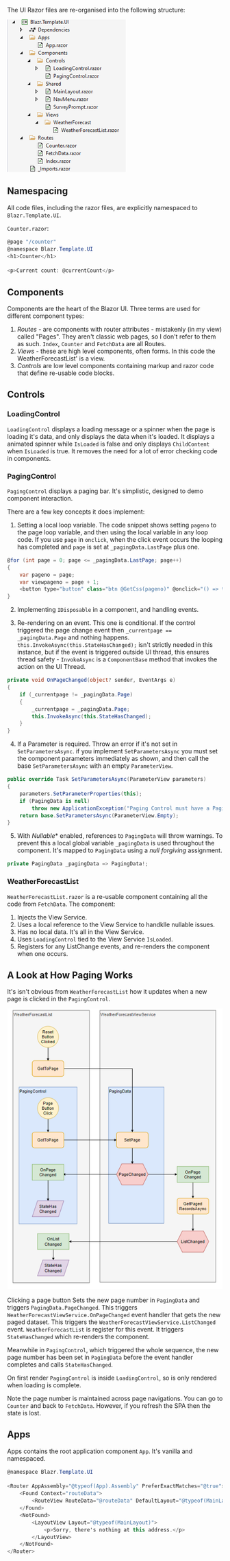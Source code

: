 
The UI Razor files are re-organised into the following structure:

![Ui File Structure](./assets/Clean-Design-Template-for-Blazor/Blazr.Template.UI-File-Structure.png)
 
## Namespacing

All code files, including the razor files, are explicitly namespaced to `Blazr.Template.UI`.

`Counter.razor`:

```csharp
@page "/counter"
@namespace Blazr.Template.UI
<h1>Counter</h1>

<p>Current count: @currentCount</p>
```

## Components

Components are the heart of the Blazor UI.  Three terms are used for different component types:

1. *Routes* - are components with router attributes - mistakenly (in my view) called "Pages". They aren't classic web pages, so I don't refer to them as such.  `Index`, `Counter` and `FetchData` are all Routes. 
2. *Views* - these are high level components, often forms.  In this code the WeatherForecastList' is a view.
3. *Controls* are low level components containing markup and razor code that define re-usable code blocks.

## Controls

### LoadingControl

`LoadingControl` displays a loading message or a spinner when the page is loading it's data, and only displays the data when it's loaded.  It displays a animated spinner while `IsLoaded` is false and only displays `ChildContent` when `IsLoaded` is true.  It removes the need for a lot of error checking code in components. 

### PagingControl

`PagingControl` displays a paging bar.  It's simplistic, designed to demo component interaction.

There are a few key concepts it does implement:

1. Setting a local loop variable.  The code snippet shows setting `pageno` to the page loop variable, and then using the local variable in any loop code.  If you use `page` in `onclick`, when the click event occurs the looping has completed and `page` is set at `_pagingData.LastPage` plus one.

```csharp
@for (int page = 0; page <= _pagingData.LastPage; page++)
{
    var pageno = page;
    var viewpageno = page + 1;
    <button type="button" class="btn @GetCss(pageno)" @onclick="() => this.GotToPage(pageno)">@viewpageno</button>
}
 ```

 2. Implementing `IDisposable` in a component, and handling events.

 3. Re-rendering on an event.  This one is conditional.  If the control triggered the page change event then `_currentpage == _pagingData.Page` and nothing happens.  `this.InvokeAsync(this.StateHasChanged);` isn't strictly needed in this instance, but if the event is triggered outside UI thread, this ensures thread safety - `InvokeAsync` is a `ComponentBase` method that invokes the action on the UI Thread.

```csharp
private void OnPageChanged(object? sender, EventArgs e)
{
    if (_currentpage != _pagingData.Page)
    {
        _currentpage = _pagingData.Page;
        this.InvokeAsync(this.StateHasChanged);
    }
}
```

4. If a Parameter is required.  Throw an error if it's not set in `SetParametersAsync`. if you implement `SetParametersAsync` you must set the component parameters immediately as shown, and then call the base `SetParametersAsync` with an empty `ParameterView`.
```csharp
public override Task SetParametersAsync(ParameterView parameters)
{
    parameters.SetParameterProperties(this);
    if (PagingData is null)
        throw new ApplicationException("Paging Control must have a PagingData object assigned");
    return base.SetParametersAsync(ParameterView.Empty);
}
```

5. With *Nullable** enabled, references to `PagingData` will throw warnings.  To prevent this a local global variable `_pagingData` is used throughout the component.  It's mapped to `PagingData` using a *null forgiving* assignment.

```csharp
private PagingData _pagingData => PagingData!;
```

### WeatherForecastList

`WeatherForecastList.razor` is a re-usable component containing all the code from `FetchData`.  The component:

1. Injects the View Service.
2. Uses a local reference to the View Service to handklle nullable issues.
2. Has no local data.  It's all in the View Service.
3. Uses `LoadingControl` tied to the View Service `IsLoaded`.
4. Registers for any ListChange events, and re-renders the component when one occurs.

## A Look at How Paging Works

It's isn't obvious from `WeatherForecastList` how it updates when a new page is clicked in the `PagingControl`.

![Pagination](./assets/Clean-Design-Template-for-Blazor/Pagination.png)

Clicking a page button Sets the new page number in `PagingData` and triggers `PagingData.PageChanged`.  This triggers `WeatherForecastViewService.OnPageChanged` event handler that gets the new paged dataset.  This triggers the `WeatherForecastViewService.ListChanged` event.  `WeatherForecastList` is register for this event.  It triggers `StateHasChanged` which re-renders the component.

Meanwhile in `PagingControl`, which triggered the whole sequence, the new page number has been set in `PagingData` before the event handler completes and calls `StateHasChanged`.

On first render `PagingControl` is inside `LoadingControl`, so is only rendered when loading is complete.

Note the page number is maintained across page navigations.  You can go to `Counter` and back to `FetchData`.  However, if you refresh the SPA then the state is lost.

## Apps

Apps contains the root application component `App`.  It's vanilla and namespaced.

```csharp
@namespace Blazr.Template.UI

<Router AppAssembly="@typeof(App).Assembly" PreferExactMatches="@true">
    <Found Context="routeData">
        <RouteView RouteData="@routeData" DefaultLayout="@typeof(MainLayout)" />
    </Found>
    <NotFound>
        <LayoutView Layout="@typeof(MainLayout)">
            <p>Sorry, there's nothing at this address.</p>
        </LayoutView>
    </NotFound>
</Router>
```

